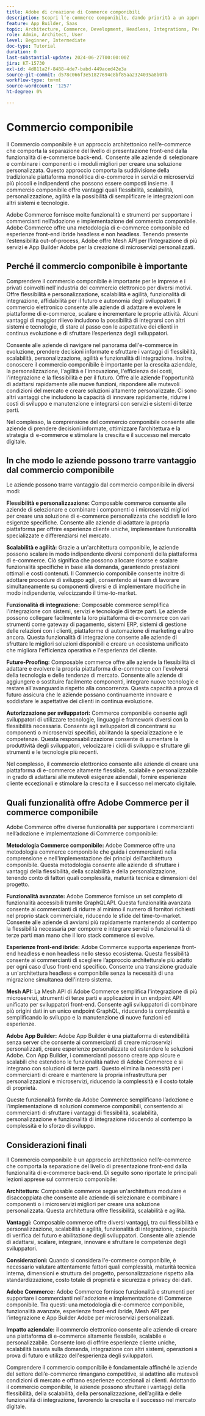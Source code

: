 ```yaml
---
title: Adobe di creazione di Commerce componibili
description: Scopri l’e-commerce componibile, dando priorità a un approccio API-first e implementando un’architettura modulare e orientata ai servizi.
feature: App Builder, Saas
topic: Architecture, Commerce, Development, Headless, Integrations, Performance, Personalization
role: Admin, Architect, User
level: Beginner, Intermediate
doc-type: Tutorial
duration: 0
last-substantial-update: 2024-06-27T00:00:00Z
jira: KT-15730
exl-id: 4d811a2f-8488-4de7-babd-449aced42e3a
source-git-commit: d578c066f3e51827694c8bf85aa2324035a8b07b
workflow-type: tm+mt
source-wordcount: '1257'
ht-degree: 0%

---
```


# Commercio componibile

Il Commercio componibile è un approccio architettonico nell’e-commerce che comporta la separazione del livello di presentazione front-end dalla funzionalità di e-commerce back-end. &#x200B; Consente alle aziende di selezionare e combinare i componenti o i moduli migliori per creare una soluzione personalizzata. Questo approccio comporta la suddivisione della tradizionale piattaforma monolitica di e-commerce in servizi o microservizi più piccoli e indipendenti che possono essere composti insieme. Il commercio componibile offre vantaggi quali flessibilità, scalabilità, personalizzazione, agilità e la possibilità di semplificare le integrazioni con altri sistemi e tecnologie.

Adobe Commerce fornisce molte funzionalità e strumenti per supportare i commercianti nell’adozione e implementazione del commercio componibile. Adobe Commerce offre una metodologia di e-commerce componibile ed esperienze front-end ibride headless e non headless. Tenendo presente l’estensibilità out-of-process, Adobe offre Mesh API per l’integrazione di più servizi e App Builder Adobe per la creazione di microservizi personalizzati.

## Perché il commercio componibile è importante

Comprendere il commercio componibile è importante per le imprese e i privati coinvolti nell&#39;industria del commercio elettronico per diversi motivi. Offre flessibilità e personalizzazione, scalabilità e agilità, funzionalità di integrazione, affidabilità per il futuro e autonomia degli sviluppatori. Il commercio elettronico consente alle aziende di adattare e evolvere le piattaforme di e-commerce, scalare e incrementare le proprie attività. Alcuni vantaggi di maggior rilievo includono la possibilità di integrarsi con altri sistemi e tecnologie, di stare al passo con le aspettative dei clienti in continua evoluzione e di sfruttare l’esperienza degli sviluppatori.

Consente alle aziende di navigare nel panorama dell&#39;e-commerce in evoluzione, prendere decisioni informate e sfruttare i vantaggi di flessibilità, scalabilità, personalizzazione, agilità e funzionalità di integrazione. Inoltre, conoscere il commercio componibile è importante per la crescita aziendale, la personalizzazione, l&#39;agilità e l&#39;innovazione, l&#39;efficienza dei costi, l&#39;integrazione e la flessibilità e per il futuro. Offre alle aziende l&#39;opportunità di adattarsi rapidamente alle nuove funzioni, rispondere alle mutevoli condizioni del mercato e creare soluzioni altamente personalizzate. Ci sono altri vantaggi che includono la capacità di innovare rapidamente, ridurre i costi di sviluppo e manutenzione e integrarsi con servizi e sistemi di terze parti.

Nel complesso, la comprensione del commercio componibile consente alle aziende di prendere decisioni informate, ottimizzare l’architettura e la strategia di e-commerce e stimolare la crescita e il successo nel mercato digitale.

## In che modo le aziende possono trarre vantaggio dal commercio componibile

Le aziende possono trarre vantaggio dal commercio componibile in diversi modi:

**Flessibilità e personalizzazione:** Composable commerce consente alle aziende di selezionare e combinare i componenti o i microservizi migliori per creare una soluzione di e-commerce personalizzata che soddisfi le loro esigenze specifiche. Consente alle aziende di adattare la propria piattaforma per offrire esperienze cliente uniche, implementare funzionalità specializzate e differenziarsi nel mercato.

**Scalabilità e agilità:** Grazie a un&#39;architettura componibile, le aziende possono scalare in modo indipendente diversi componenti della piattaforma di e-commerce. Ciò significa che possono allocare risorse e scalare funzionalità specifiche in base alla domanda, garantendo prestazioni ottimali e costi contenuti. Il Commercio componibile consente inoltre di adottare procedure di sviluppo agili, consentendo ai team di lavorare simultaneamente su componenti diversi e di implementare modifiche in modo indipendente, velocizzando il time-to-market.

**Funzionalità di integrazione:** Composable commerce semplifica l&#39;integrazione con sistemi, servizi e tecnologie di terze parti. Le aziende possono collegare facilmente la loro piattaforma di e-commerce con vari strumenti come gateway di pagamento, sistemi ERP, sistemi di gestione delle relazioni con i clienti, piattaforme di automazione di marketing e altro ancora. Questa funzionalità di integrazione consente alle aziende di sfruttare le migliori soluzioni disponibili e creare un ecosistema unificato che migliora l&#39;efficienza operativa e l&#39;esperienza del cliente.

**Future-Proofing:** Composable commerce offre alle aziende la flessibilità di adattare e evolvere la propria piattaforma di e-commerce con l&#39;evolversi della tecnologia e delle tendenze di mercato. Consente alle aziende di aggiungere o sostituire facilmente componenti, integrare nuove tecnologie e restare all&#39;avanguardia rispetto alla concorrenza. Questa capacità a prova di futuro assicura che le aziende possano continuamente innovare e soddisfare le aspettative dei clienti in continua evoluzione.

**Autorizzazione per sviluppatori:** Commerce componibile consente agli sviluppatori di utilizzare tecnologie, linguaggi e framework diversi con la flessibilità necessaria. Consente agli sviluppatori di concentrarsi su componenti o microservizi specifici, abilitando la specializzazione e le competenze. Questa responsabilizzazione consente di aumentare la produttività degli sviluppatori, velocizzare i cicli di sviluppo e sfruttare gli strumenti e le tecnologie più recenti.

Nel complesso, il commercio elettronico consente alle aziende di creare una piattaforma di e-commerce altamente flessibile, scalabile e personalizzabile in grado di adattarsi alle mutevoli esigenze aziendali, fornire esperienze cliente eccezionali e stimolare la crescita e il successo nel mercato digitale.

## Quali funzionalità offre Adobe Commerce per il commerce componibile

Adobe Commerce offre diverse funzionalità per supportare i commercianti nell’adozione e implementazione di Commerce componibile:

**Metodologia Commerce componibile:** Adobe Commerce offre una metodologia commerce componibile che guida i commercianti nella comprensione e nell&#39;implementazione dei principi dell&#39;architettura componibile. Questa metodologia consente alle aziende di sfruttare i vantaggi della flessibilità, della scalabilità e della personalizzazione, tenendo conto di fattori quali complessità, maturità tecnica e dimensioni del progetto.

**Funzionalità avanzate:** Adobe Commerce fornisce un set completo di funzionalità accessibili tramite GraphQLAPI. Questa funzionalità avanzata consente ai commercianti di ridurre al minimo il numero di fornitori richiesti nel proprio stack commerciale, riducendo le sfide del time-to-market. Consente alle aziende di avviarsi più rapidamente mantenendo al contempo la flessibilità necessaria per comporre e integrare servizi o funzionalità di terze parti man mano che il loro stack commerce si evolve.

**Esperienze front-end ibride:** Adobe Commerce supporta esperienze front-end headless e non headless nello stesso ecosistema. Questa flessibilità consente ai commercianti di scegliere l’approccio architetturale più adatto per ogni caso d’uso front-end specifico. Consente una transizione graduale a un&#39;architettura headless e componibile senza la necessità di una migrazione simultanea dell&#39;intero sistema.

**Mesh API:** La Mesh API di Adobe Commerce semplifica l&#39;integrazione di più microservizi, strumenti di terze parti e applicazioni in un endpoint API unificato per sviluppatori front-end. Consente agli sviluppatori di combinare più origini dati in un unico endpoint GraphQL, riducendo la complessità e semplificando lo sviluppo e la manutenzione di nuove funzioni ed esperienze.

**Adobe App Builder:** Adobe App Builder è una piattaforma di estendibilità senza server che consente ai commercianti di creare microservizi personalizzati, creare esperienze personalizzate ed estendere le soluzioni Adobe. Con App Builder, i commercianti possono creare app sicure e scalabili che estendono le funzionalità native di Adobe Commerce e si integrano con soluzioni di terze parti. Questo elimina la necessità per i commercianti di creare e mantenere la propria infrastruttura per personalizzazioni e microservizi, riducendo la complessità e il costo totale di proprietà.

Queste funzionalità fornite da Adobe Commerce semplificano l’adozione e l’implementazione di soluzioni commerce componibili, consentendo ai commercianti di sfruttare i vantaggi di flessibilità, scalabilità, personalizzazione e funzionalità di integrazione riducendo al contempo la complessità e lo sforzo di sviluppo.

## Considerazioni finali

Il Commercio componibile è un approccio architettonico nell’e-commerce che comporta la separazione del livello di presentazione front-end dalla funzionalità di e-commerce back-end. Di seguito sono riportate le principali lezioni apprese sul commercio componibile:

**Architettura:** Composable commerce segue un&#39;architettura modulare e disaccoppiata che consente alle aziende di selezionare e combinare i componenti o i microservizi migliori per creare una soluzione personalizzata. Questa architettura offre flessibilità, scalabilità e agilità.

**Vantaggi:** Composable commerce offre diversi vantaggi, tra cui flessibilità e personalizzazione, scalabilità e agilità, funzionalità di integrazione, capacità di verifica del futuro e abilitazione degli sviluppatori. Consente alle aziende di adattarsi, scalare, integrare, innovare e sfruttare le competenze degli sviluppatori.

**Considerazioni:** Quando si considera l&#39;e-commerce componibile, è necessario valutare attentamente fattori quali complessità, maturità tecnica interna, dimensioni e struttura del progetto, personalizzazione rispetto alla standardizzazione, costo totale di proprietà e sicurezza e privacy dei dati.

**Adobe Commerce:** Adobe Commerce fornisce funzionalità e strumenti per supportare i commercianti nell&#39;adozione e implementazione di Commerce componibile. Tra questi: una metodologia di e-commerce componibile, funzionalità avanzate, esperienze front-end ibride, Mesh API per l’integrazione e App Builder Adobe per microservizi personalizzati.

**Impatto aziendale:** il commercio elettronico consente alle aziende di creare una piattaforma di e-commerce altamente flessibile, scalabile e personalizzabile. Consente loro di offrire esperienze cliente uniche, scalabilità basata sulla domanda, integrazione con altri sistemi, operazioni a prova di futuro e utilizzo dell&#39;esperienza degli sviluppatori.

Comprendere il commercio componibile è fondamentale affinché le aziende del settore dell’e-commerce rimangano competitive, si adattino alle mutevoli condizioni di mercato e offrano esperienze eccezionali ai clienti. Adottando il commercio componibile, le aziende possono sfruttare i vantaggi della flessibilità, della scalabilità, della personalizzazione, dell’agilità e delle funzionalità di integrazione, favorendo la crescita e il successo nel mercato digitale.
